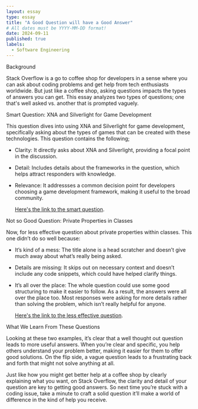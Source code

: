 ```yaml
---
layout: essay
type: essay
title: "A Good Question will have a Good Answer"
# All dates must be YYYY-MM-DD format!
date: 2024-09-11
published: true
labels:
  - Software Engineering
---
```


Background

Stack Overflow is a go to coffee shop for developers in a sense where you can ask about coding problems and get help from tech enthusiasts worldwide. But just like a coffee shop, asking questions impacts the types of answers you can get. This essay analyzes two types of questions; one that's well asked vs. another that is prompted vaguely. 

Smart Question: XNA and Silverlight for Game Development

This question dives into using XNA and Silverlight for game development, specifically asking about the types of games that can be created with these technologies. This question contains the following;
  - Clarity: It directly asks about XNA and Silverlight, providing a focal point in the discussion.
  - Detail: Includes details about the frameworks in the question, which helps attract responders with knowledge.
  - Relevance: It addressses a common decision point for developers choosing a game development framework, making it useful to
               the broad community.

    [Here's the link to the smart question](https://stackoverflow.com/questions/3307078/setting-indexed-columns-on-a-custom-sql-table/3307891#3307891).

Not so Good Question: Private Properties in Classes

Now, for less effective question about private properties within classes. This one didn’t do so well because:

- It’s kind of a mess: The title alone is a head scratcher and doesn’t give much away about what’s really being asked.
  
- Details are missing: It skips out on necessary context and doesn’t include any code snippets, which could have helped                             clarify things.
  
- It’s all over the place: The whole question could use some good structuring to make it easier to follow.
                           As a result, the answers were all over the place too. Most responses were asking for more details                            rather than solving the problem, which isn’t really helpful for anyone.
  
  [Here's the link to the less effective question](https://stackoverflow.com/questions/78959669/private-props-return-unmodified-or-losing-values-within-the-class-inside-scope-o).

What We Learn From These Questions

Looking at these two examples, it’s clear that a well thought out question leads to more useful answers. When you’re clear and specific, you help others understand your problem better, making it easier for them to offer good solutions. On the flip side, a vague question leads to a frustrating back and forth that might not solve anything at all.

Just like how you might get better help at a coffee shop by clearly explaining what you want, on Stack Overflow, the clarity and detail of your question are key to getting good answers. So next time you’re stuck with a coding issue, take a minute to craft a solid question it’ll make a world of difference in the kind of help you receive.

 
